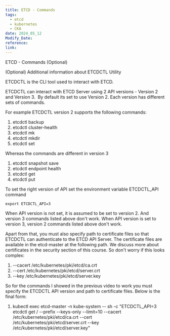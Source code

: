 ```yaml
---
title: ETCD - Commands
tags:
  - etcd
  - kubernetes
  - CKA
date: 2024_05_12
Modify_Date: 
reference: 
link:
---
```

ETCD - Commands (Optional)

(Optional) Additional information about ETCDCTL Utility  
  
ETCDCTL is the CLI tool used to interact with ETCD.  
  
ETCDCTL can interact with ETCD Server using 2 API versions - Version 2 and Version 3.  By default its set to use Version 2. Each version has different sets of commands.  

For example ETCDCTL version 2 supports the following commands:

1. etcdctl backup
2. etcdctl cluster-health
3. etcdctl mk
4. etcdctl mkdir
5. etcdctl set

Whereas the commands are different in version 3

1. etcdctl snapshot save 
2. etcdctl endpoint health
3. etcdctl get
4. etcdctl put

To set the right version of API set the environment variable ETCDCTL_API command

`export ETCDCTL_API=3`

When API version is not set, it is assumed to be set to version 2. And version 3 commands listed above don't work. When API version is set to version 3, version 2 commands listed above don't work.

Apart from that, you must also specify path to certificate files so that ETCDCTL can authenticate to the ETCD API Server. The certificate files are available in the etcd-master at the following path. We discuss more about certificates in the security section of this course. So don't worry if this looks complex:

1. --cacert /etc/kubernetes/pki/etcd/ca.crt     
2. --cert /etc/kubernetes/pki/etcd/server.crt     
3. --key /etc/kubernetes/pki/etcd/server.key

So for the commands I showed in the previous video to work you must specify the ETCDCTL API version and path to certificate files. Below is the final form:

1. kubectl exec etcd-master -n kube-system -- sh -c "ETCDCTL_API=3 etcdctl get / --prefix --keys-only --limit=10 --cacert /etc/kubernetes/pki/etcd/ca.crt --cert /etc/kubernetes/pki/etcd/server.crt  --key /etc/kubernetes/pki/etcd/server.key"